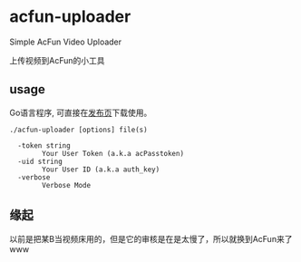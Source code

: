 # acfun-uploader

Simple AcFun Video Uploader

上传视频到AcFun的小工具

## usage

Go语言程序, 可直接在[发布页](https://github.com/Mikubill/acfun-uploader/releases)下载使用。


```shell
./acfun-uploader [options] file(s)

  -token string
    	Your User Token (a.k.a acPasstoken)
  -uid string
    	Your User ID (a.k.a auth_key)
  -verbose
    	Verbose Mode
```

## 缘起

以前是把某B当视频床用的，但是它的审核是在是太慢了，所以就换到AcFun来了www